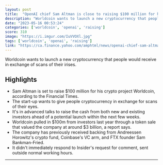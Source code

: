 ```yaml
---
layout: post
title:  "OpenAI chief Sam Altman is close to raising $100 million for his eyeball-scanning Worldcoin crypto project, report says"
description: "Worldcoin wants to launch a new cryptocurrency that people would receive in exchange of scans of their irises."
date: "2023-05-16 00:53:24"
categories: ['worldcoin', 'openai', 'raising']
score: 310
image: "https://i.imgur.com/IuVVOXl.jpg"
tags: ['worldcoin', 'openai', 'raising']
link: "https://ca.finance.yahoo.com/amphtml/news/openai-chief-sam-altman-close-170808939.html"
---
```


Worldcoin wants to launch a new cryptocurrency that people would receive in exchange of scans of their irises.

## Highlights

- Sam Altman is set to raise $100 million for his crypto project Worldcoin, according to the Financial Times.
- The start-up wants to give people cryptocurrency in exchange for scans of their eyes.
- It's in advanced talks to raise the cash from both new and existing investors ahead of a potential launch within the next few weeks.
- Worldcoin pulled in $100m from investors last year through a token sale that valued the company at around $3 billion, a report says.
- The company has previously received backing from Andreessen Horowitz's crypto fund, Coinbase's VC arm, and FTX founder Sam Bankman-Fried.
- It didn't immediately respond to Insider's request for comment, sent outside normal working hours.

---
